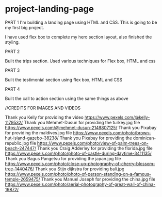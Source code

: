 # project-landing-page
PART 1
I'm building a landing page using HTML and CSS. This is going to be my first big project.

I have used flex box to complete my hero section layout, also finished the styling.

PART 2

Built the trips section. Used various techniques for Flex box, HTML and css


PART 3

Built the testimonial section using flex box, HTML and CSS


PART 4 

Built the call to action section using the same things as above




//CREDITS FOR IMAGES AND VIDEOS

Thank you Kelly for providing the video
https://www.pexels.com/@kelly-1179532/
Thank you Mehmet-Dusun for providing the turkey.jpg file
https://www.pexels.com/@mehmet-dusun-2148807125/
Thank you Pixabay for providing the maldives.jpg file
https://www.pexels.com/photo/brown-hut-island-gazebo-38238/
Thank you Pixabay for providing the dominican-republic.jpg file
https://www.pexels.com/photo/view-of-palm-trees-on-beach-247447/
Thank you Craig Adderley for providing the florida.jpg file
https://www.pexels.com/photo/photo-of-castle-during-daytime-3411135/
Thank you Bagus Pangetsu for providing the japan.jpg file
https://www.pexels.com/photo/close-up-photography-of-cherry-blossom-tree-1440476/
Thank you Stijn dijkstra for providing bali.jpg
https://www.pexels.com/photo/photo-of-person-standing-on-a-famous-temple-2659475/
Thank you Manuel Joseph for providing the china.jpg file
https://www.pexels.com/photo/aerial-photography-of-great-wall-of-china-19872/

